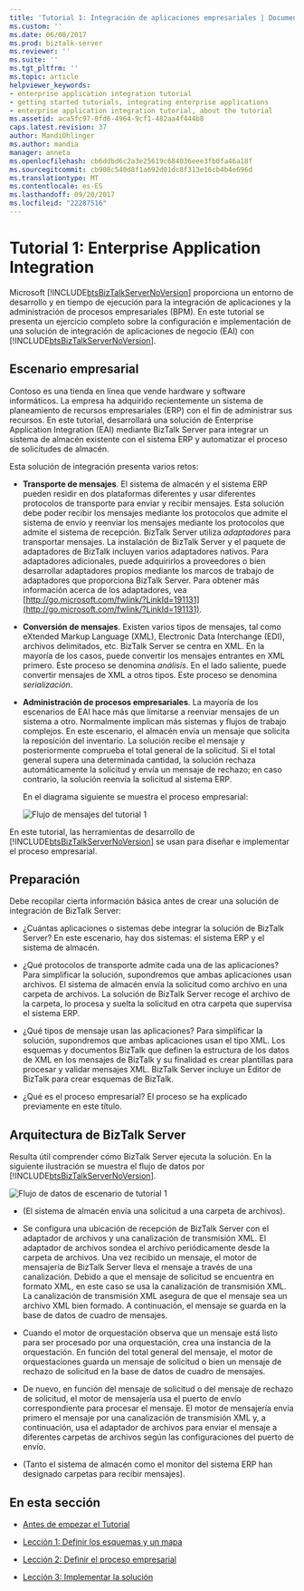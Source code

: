 ```yaml
---
title: 'Tutorial 1: Integración de aplicaciones empresariales | Documentos de Microsoft'
ms.custom: ''
ms.date: 06/08/2017
ms.prod: biztalk-server
ms.reviewer: ''
ms.suite: ''
ms.tgt_pltfrm: ''
ms.topic: article
helpviewer_keywords:
- enterprise application integration tutorial
- getting started tutorials, integrating enterprise applications
- enterprise application integration tutorial, about the tutorial
ms.assetid: aca5fc97-0fd6-4964-9cf1-482aa4f444b8
caps.latest.revision: 37
author: MandiOhlinger
ms.author: mandia
manager: anneta
ms.openlocfilehash: cb6ddbd6c2a3e25619c684036eee3fb0fa46a18f
ms.sourcegitcommit: cb908c540d8f1a692d01dc8f313e16cb4b4e696d
ms.translationtype: MT
ms.contentlocale: es-ES
ms.lasthandoff: 09/20/2017
ms.locfileid: "22287516"
---
```

# <a name="tutorial-1-enterprise-application-integration"></a>Tutorial 1: Enterprise Application Integration
Microsoft [!INCLUDE[btsBizTalkServerNoVersion](../includes/btsbiztalkservernoversion-md.md)] proporciona un entorno de desarrollo y en tiempo de ejecución para la integración de aplicaciones y la administración de procesos empresariales (BPM). En este tutorial se presenta un ejercicio completo sobre la configuración e implementación de una solución de integración de aplicaciones de negocio (EAI) con [!INCLUDE[btsBizTalkServerNoVersion](../includes/btsbiztalkservernoversion-md.md)].  
  
##  <a name="BKMK_Tut1_scenario"></a>Escenario empresarial  
 Contoso es una tienda en línea que vende hardware y software informáticos.  La empresa ha adquirido recientemente un sistema de planeamiento de recursos empresariales (ERP) con el fin de administrar sus recursos.  En este tutorial, desarrollará una solución de Enterprise Application Integration (EAI) mediante BizTalk Server para integrar un sistema de almacén existente con el sistema ERP y automatizar el proceso de solicitudes de almacén.  
  
 Esta solución de integración presenta varios retos:  
  
-   **Transporte de mensajes**.  El sistema de almacén y el sistema ERP pueden residir en dos plataformas diferentes y usar diferentes protocolos de transporte para enviar y recibir mensajes. Esta solución debe poder recibir los mensajes mediante los protocolos que admite el sistema de envío y reenviar los mensajes mediante los protocolos que admite el sistema de recepción.  BizTalk Server utiliza *adaptadores* para transportar mensajes.  La instalación de BizTalk Server y el paquete de adaptadores de BizTalk incluyen varios adaptadores nativos.  Para adaptadores adicionales, puede adquirirlos a proveedores o bien desarrollar adaptadores propios mediante los marcos de trabajo de adaptadores que proporciona BizTalk Server. Para obtener más información acerca de los adaptadores, vea [http://go.microsoft.com/fwlink/?LinkId=191131](http://go.microsoft.com/fwlink/?LinkId=191131).  
  
-   **Conversión de mensajes**. Existen varios tipos de mensajes, tal como eXtended Markup Language (XML), Electronic Data Interchange (EDI), archivos delimitados, etc. BizTalk Server se centra en XML. En la mayoría de los casos, puede convertir los mensajes entrantes en XML primero.  Este proceso se denomina *análisis*.  En el lado saliente, puede convertir mensajes de XML a otros tipos.  Este proceso se denomina *serialización*.  
  
-   **Administración de procesos empresariales**. La mayoría de los escenarios de EAI hace más que limitarse a reenviar mensajes de un sistema a otro.  Normalmente implican más sistemas y flujos de trabajo complejos.  En este escenario, el almacén envía un mensaje que solicita la reposición del inventario. La solución recibe el mensaje y posteriormente comprueba el total general de la solicitud.  Si el total general supera una determinada cantidad, la solución rechaza automáticamente la solicitud y envía un mensaje de rechazo; en caso contrario, la solución reenvía la solicitud al sistema ERP.  
  
     En el diagrama siguiente se muestra el proceso empresarial:  
  
     ![Flujo de mensajes del tutorial 1](../core/media/tut1-msg-flow.gif "tut1_msg_flow")  
  
 En este tutorial, las herramientas de desarrollo de [!INCLUDE[btsBizTalkServerNoVersion](../includes/btsbiztalkservernoversion-md.md)] se usan para diseñar e implementar el proceso empresarial.  
  
## <a name="preparation"></a>Preparación  
 Debe recopilar cierta información básica antes de crear una solución de integración de BizTalk Server:  
  
-   ¿Cuántas aplicaciones o sistemas debe integrar la solución de BizTalk Server?  En este escenario, hay dos sistemas: el sistema ERP y el sistema de almacén.  
  
-   ¿Qué protocolos de transporte admite cada una de las aplicaciones?  Para simplificar la solución, supondremos que ambas aplicaciones usan archivos.  El sistema de almacén envía la solicitud como archivo en una carpeta de archivos. La solución de BizTalk Server recoge el archivo de la carpeta, lo procesa y suelta la solicitud en otra carpeta que supervisa el sistema ERP.  
  
-   ¿Qué tipos de mensaje usan las aplicaciones?  Para simplificar la solución, supondremos que ambas aplicaciones usan el tipo XML. Los esquemas y documentos BizTalk que definen la estructura de los datos de XML en los mensajes de BizTalk y su finalidad es crear plantillas para procesar y validar mensajes XML. BizTalk Server incluye un Editor de BizTalk para crear esquemas de BizTalk.  
  
-   ¿Qué es el proceso empresarial?  El proceso se ha explicado previamente en este título.  
  
## <a name="biztalk-server-architecture"></a>Arquitectura de BizTalk Server  
 Resulta útil comprender cómo BizTalk Server ejecuta la solución.  En la siguiente ilustración se muestra el flujo de datos por [!INCLUDE[btsBizTalkServerNoVersion](../includes/btsbiztalkservernoversion-md.md)].  
  
 ![Flujo de datos de escenario de tutorial 1](../core/media/tut1-dataflow.gif "Tut1_Dataflow")  
  
-   (El sistema de almacén envía una solicitud a una carpeta de archivos).  
  
-   Se configura una ubicación de recepción de BizTalk Server con el adaptador de archivos y una canalización de transmisión XML.  El adaptador de archivos sondea el archivo periódicamente desde la carpeta de archivos. Una vez recibido un mensaje, el motor de mensajería de BizTalk Server lleva el mensaje a través de una canalización.  Debido a que el mensaje de solicitud se encuentra en formato XML, en este caso se usa la canalización de transmisión XML.  La canalización de transmisión XML asegura de que el mensaje sea un archivo XML bien formado.  A continuación, el mensaje se guarda en la base de datos de cuadro de mensajes.  
  
-   Cuando el motor de orquestación observa que un mensaje está listo para ser procesado por una orquestación, crea una instancia de la orquestación.  En función del total general del mensaje, el motor de orquestaciones guarda un mensaje de solicitud o bien un mensaje de rechazo de solicitud en la base de datos de cuadro de mensajes.  
  
-   De nuevo, en función del mensaje de solicitud o del mensaje de rechazo de solicitud, el motor de mensajería usa el puerto de envío correspondiente para procesar el mensaje.  El motor de mensajería envía primero el mensaje por una canalización de transmisión XML y, a continuación, usa el adaptador de archivos para enviar el mensaje a diferentes carpetas de archivos según las configuraciones del puerto de envío.  
  
-   (Tanto el sistema de almacén como el monitor del sistema ERP han designado carpetas para recibir mensajes).  
  
## <a name="in-this-section"></a>En esta sección  
  
-   [Antes de empezar el Tutorial](../core/before-you-begin-the-tutorial.md) 
  
-   [Lección 1: Definir los esquemas y un mapa](../core/lesson-1-define-schemas-and-a-map.md) 
  
-   [Lección 2: Definir el proceso empresarial](../core/lesson-2-define-the-business-process.md)  
  
-   [Lección 3: Implementar la solución](../core/lesson-3-deploy-the-solution.md)